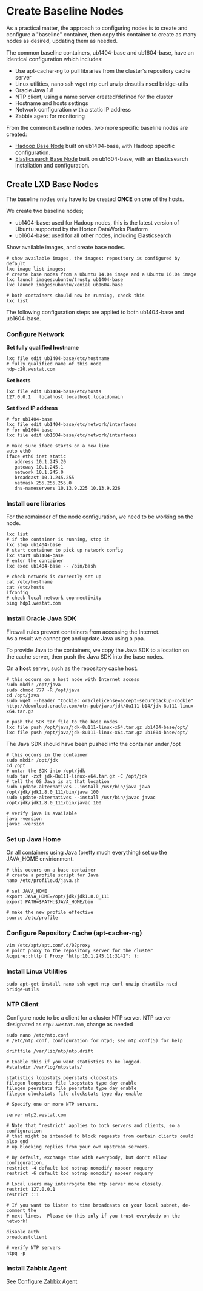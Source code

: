 # Create Baseline Nodes

As a practical matter, the approach to configuring nodes is to create and configure a "baseline" container, 
then copy this container to create as many nodes as desired, updating them as needed.

The common baseline containers, ub1404-base and ub1604-base, have an identical configuration which includes:
* Use apt-cacher-ng to pull libraries from the cluster's repository cache server
* Linux utilities, nano ssh wget ntp curl unzip dnsutils nscd bridge-utils
* Oracle Java 1.8
* NTP client, using a name server created/defined for the cluster
* Hostname and hosts settings
* Network configuration with a static IP address
* Zabbix agent for monitoring

From the common baseline nodes, two more specific baseline nodes are created:  
* [Hadoop Base Node](./doc/md/Config-BaseNode-Hadoop.md) built on ub1404-base, with Hadoop specific configuration.
* [Elasticsearch Base Node](./doc/md/Config-BaseNode-ES.md) built on ub1604-base, with an Elasticsearch installation and configuration.

## Create LXD Base Nodes ##

The baseline nodes only have to be created **ONCE** on one of the hosts.

We create two baseline nodes;
* ub1404-base: used for Hadoop nodes, this is the latest version of Ubuntu supported by the Horton DataWorks Platform
* ub1604-base: used for all other nodes, including Elasticsearch

Show available images, and create base nodes.
```shell
# show available images, the images: repository is configured by default
lxc image list images:
# create base nodes from a Ubuntu 14.04 image and a Ubuntu 16.04 image
lxc launch images:ubuntu/trusty ub1404-base
lxc launch images:ubuntu/xenial ub1604-base

# both containers should now be running, check this
lxc list
```
The following configuration steps are applied to both ub1404-base and ub1604-base.

### Configure Network

**Set fully qualified hostname**
```shell
lxc file edit ub1404-base/etc/hostname
# fully qualified name of this node
hdp-c20.westat.com
```
**Set hosts**
```shell
lxc file edit ub1404-base/etc/hosts
127.0.0.1   localhost localhost.localdomain
```
**Set fixed IP address**
```shell
# for ub1404-base
lxc file edit ub1404-base/etc/network/interfaces
# for ub1604-base
lxc file edit ub1604-base/etc/network/interfaces

# make sure iface starts on a new line
auto eth0  
iface eth0 inet static   
   address 10.1.245.20 
   gateway 10.1.245.1  
   network 10.1.245.0  
   broadcast 10.1.245.255 
   netmask 255.255.255.0    
   dns-nameservers 10.13.9.225 10.13.9.226  
```
### Install core libraries
For the remainder of the node configuration, we need to be working on the node.
```shell
lxc list
# if the container is running, stop it
lxc stop ub1404-base
# start container to pick up network config
lxc start ub1404-base  
# enter the container
lxc exec ub1404-base -- /bin/bash

# check network is correctly set up
cat /etc/hostname
cat /etc/hosts
ifconfig
# check local network copnnectivity
ping hdp1.westat.com
```
### Install Oracle Java SDK

Firewall rules prevent containers from accessing the Internet.  
As a result we cannot get and update Java using a ppa.

To provide Java to the containers, we copy the Java SDK to a location on the 
cache server, then push the Java SDK into the base nodes.

On a **host** server, such as the repository cache host.
```shell
# this occurs on a host node with Internet access
sudo mkdir /opt/java
sudo chmod 777 -R /opt/java
cd /opt/java
sudo wget --header "Cookie: oraclelicense=accept-securebackup-cookie" http://download.oracle.com/otn-pub/java/jdk/8u111-b14/jdk-8u111-linux-x64.tar.gz

# push the SDK tar file to the base nodes
lxc file push /opt/java/jdk-8u111-linux-x64.tar.gz ub1404-base/opt/
lxc file push /opt/java/jdk-8u111-linux-x64.tar.gz ub1604-base/opt/
```
The Java SDK should have been pushed into the container under /opt
```shell
# this occurs in the container
sudo mkdir /opt/jdk
cd /opt
# untar the SDK into /opt/jdk
sudo tar -zxf jdk-8u111-linux-x64.tar.gz -C /opt/jdk
# tell the OS Java is at that location
sudo update-alternatives --install /usr/bin/java java /opt/jdk/jdk1.8.0_111/bin/java 100
sudo update-alternatives --install /usr/bin/javac javac /opt/jdk/jdk1.8.0_111/bin/javac 100

# verify java is available
java -version
javac -version
```

### Set up Java Home
On all containers using Java (pretty much everything) set up the JAVA_HOME envirionment.

```shell
# this occurs on a base container
# create a profile script for Java
nano /etc/profile.d/java.sh

# set JAVA_HOME
export JAVA_HOME=/opt/jdk/jdk1.8.0_111
export PATH=$PATH:$JAVA_HOME/bin

# make the new profile effective
source /etc/profile
```

### Configure Repository Cache (apt-cacher-ng)
```shell
vim /etc/apt/apt.conf.d/02proxy
# point proxy to the repository server for the cluster
Acquire::http { Proxy "http:10.1.245.11:3142"; };
```
### Install Linux Utilities
```shell
sudo apt-get install nano ssh wget ntp curl unzip dnsutils nscd bridge-utils
```
### NTP Client
Configure node to be a client for a cluster NTP server.
NTP server designated as ```ntp2.westat.com```, change as needed

```shell
sudo nano /etc/ntp.conf
# /etc/ntp.conf, configuration for ntpd; see ntp.conf(5) for help

driftfile /var/lib/ntp/ntp.drift

# Enable this if you want statistics to be logged.
#statsdir /var/log/ntpstats/

statistics loopstats peerstats clockstats
filegen loopstats file loopstats type day enable
filegen peerstats file peerstats type day enable
filegen clockstats file clockstats type day enable

# Specify one or more NTP servers.

server ntp2.westat.com

# Note that "restrict" applies to both servers and clients, so a configuration
# that might be intended to block requests from certain clients could also end
# up blocking replies from your own upstream servers.

# By default, exchange time with everybody, but don't allow configuration.
restrict -4 default kod notrap nomodify nopeer noquery
restrict -6 default kod notrap nomodify nopeer noquery

# Local users may interrogate the ntp server more closely.
restrict 127.0.0.1
restrict ::1

# If you want to listen to time broadcasts on your local subnet, de-comment the
# next lines.  Please do this only if you trust everybody on the network!

disable auth
broadcastclient

# verify NTP servers
ntpq -p
```

### Install Zabbix Agent
See [Configure Zabbix Agent](./doc/md/Config-Zappix-Agent.md) 
